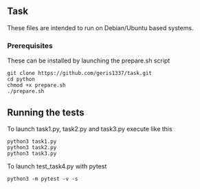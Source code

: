 ## Task

These files are intended to run on Debian/Ubuntu based systems.

### Prerequisites

These can be installed by launching the prepare.sh script
```
git clone https://github.com/geris1337/task.git
cd python
chmod +x prepare.sh
./prepare.sh
```
## Running the tests

To launch task1.py, task2.py and task3.py execute like this
```
python3 task1.py
python3 task2.py
python3 task3.py
```

To launch test_task4.py with pytest
```
python3 -m pytest -v -s
```
